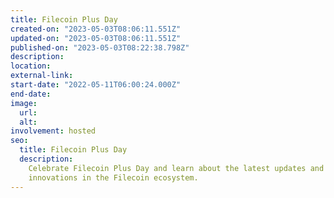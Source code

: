 ```yaml
---
title: Filecoin Plus Day
created-on: "2023-05-03T08:06:11.551Z"
updated-on: "2023-05-03T08:06:11.551Z"
published-on: "2023-05-03T08:22:38.798Z"
description:
location:
external-link:
start-date: "2022-05-11T06:00:24.000Z"
end-date:
image:
  url:
  alt:
involvement: hosted
seo:
  title: Filecoin Plus Day
  description:
    Celebrate Filecoin Plus Day and learn about the latest updates and
    innovations in the Filecoin ecosystem.
---
```

